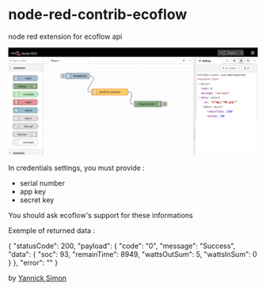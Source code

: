 # node-red-contrib-ecoflow
node red extension for ecoflow api

![Alt text](node-red-1.png "Ecoflow-connect")

In credentials settings, you must provide : 
- serial number
- app key
- secret key

You should ask ecoflow's support for these informations


Exemple of returned data :

{
  "statusCode": 200,
  "payload": {
    "code": "0",
    "message": "Success",
    "data": {
      "soc": 93,
      "remainTime": 8949,
      "wattsOutSum": 5,
      "wattsInSum": 0
    }
  },
  "error": ""
}


by [Yannick Simon](https://yannicksimon.fr)
